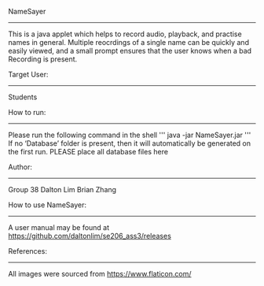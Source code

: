  NameSayer
*********
This is a java applet which helps to record audio, playback, and practise names in general. 
Multiple reocrdings of a single name can be quickly and easily viewed, and a small prompt ensures that the user knows when a bad Recording is present.

Target User:
********************
Students

How to run:
***************
Please run the following command in the shell 
'''
java -jar NameSayer.jar
'''
If no ‘Database’ folder is present, then it will automatically be generated on the first run.
PLEASE place all database files here

Author:
*******
Group 38
Dalton Lim 
Brian Zhang

How to use NameSayer:
*********************
A user manual may be found at https://github.com/daltonlim/se206_ass3/releases

References:
*********************
All images were sourced from https://www.flaticon.com/
